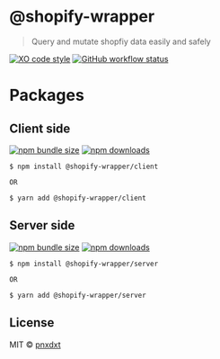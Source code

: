 # @shopify-wrapper

> Query and mutate shopfiy data easily and safely

[![XO code style](https://img.shields.io/badge/code_style-XO-5ed9c7.svg)](https://github.com/xojs/xo)
[![GitHub workflow status](https://img.shields.io/github/workflow/status/pnxdxt/shopify-wrapper/CI)](https://github.com/pnxdxt/shopify-wrapper/actions/)

# Packages

## Client side
[![npm bundle size](https://img.shields.io/bundlephobia/min/@shopify-wrapper/client)](https://bundlephobia.com/package/@shopify-wrapper/client)
[![npm downloads](https://img.shields.io/npm/dt/@shopify-wrapper/client)](https://www.npmjs.com/package/@shopify-wrapper/client)

```
$ npm install @shopify-wrapper/client

OR

$ yarn add @shopify-wrapper/client

```

## Server side
[![npm bundle size](https://img.shields.io/bundlephobia/min/@shopify-wrapper/server)](https://bundlephobia.com/package/@shopify-wrapper/server)
[![npm downloads](https://img.shields.io/npm/dt/@shopify-wrapper/server)](https://www.npmjs.com/package/@shopify-wrapper/server)

```
$ npm install @shopify-wrapper/server

OR

$ yarn add @shopify-wrapper/server
```

## License

MIT © [pnxdxt](https://pnxdxt.com)
